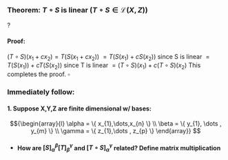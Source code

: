 ### Theorem: $T \circ S$ is linear $(T \circ S \in \mathcal{L}(X,Z))$
?
#### Proof: 
$(T \circ S)(x_{1}+cx_{2})=T(S(x_{1}+cx_{2}))$
$= T(S(x_{1})+cS(x_{2}))$ since S is linear
$= T(S(x_{1}))+cT(S(x_{2}))$ since T is linear
$= (T \circ S)(x_{1})+c(T \circ S)(x_{2})$
This completes the proof. $\square$

### Immediately follow:

#### 1. Suppose X,Y,Z are finite dimensional w/ bases:
$${\begin{array}{l}
\alpha = \{ x_{1},\dots,x_{n} \} \\
\beta = \{ y_{1}, \dots , y_{m} \} \\
\gamma = \{ z_{1},\dots , z_{p} \}
\end{array}}
$$
- #### How are $[S]_{\alpha}^\beta[T]_{\beta}^\gamma$ and $[T \circ S]_{\alpha}^\gamma$ related? Define matrix multiplication
